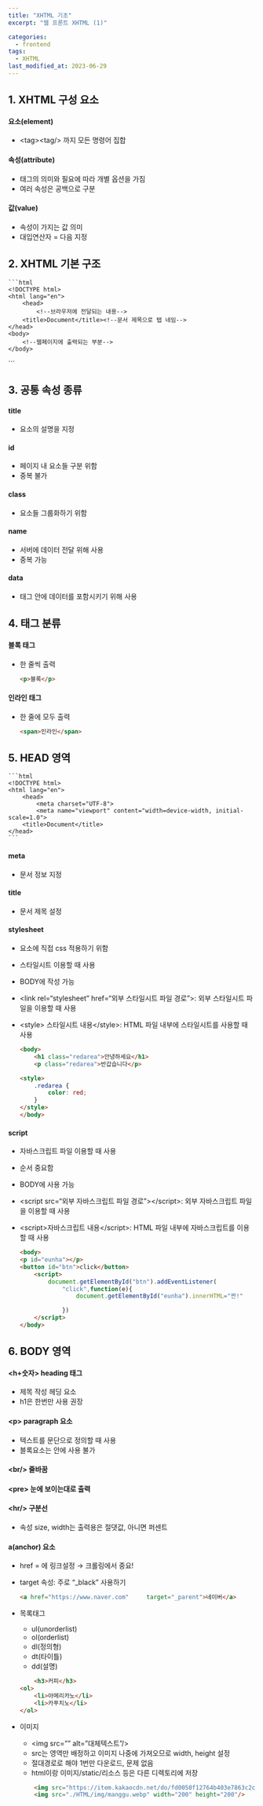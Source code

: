 ```yaml
---
title: "XHTML 기초"
excerpt: "웹 프론트 XHTML (1)"

categories:
  - frontend
tags:
  - XHTML
last_modified_at: 2023-06-29
---  
```


## **1. XHTML 구성 요소** ##
#### 요소(element) ####
* \<tag\>\<tag/\> 까지 모든 명령어 집합

#### 속성(attribute) ####
* 태그의 의미와 필요에 따라 개별 옵션을 가짐
* 여러 속성은 공백으로 구분

#### 값(value) ####
* 속성이 가지는 값 의미
* 대입연산자 = 다음 지정  
    
## **2. XHTML 기본 구조** ##
    ```html
    <!DOCTYPE html>
    <html lang="en">
        <head>
            <!--브라우저에 전달되는 내용-->
        <title>Document</title><!--문서 제목으로 탭 네임-->
    </head>
    <body>
        <!--웹페이지에 출력되는 부분-->
    </body>
</html>
    ```  
    
## **3. 공통 속성 종류** ##
#### title ####
* 요소의 설명을 지정

#### id ####
* 페이지 내 요소들 구분 위함
* 중복 불가

#### class ####
* 요소들 그룹화하기 위함

#### name ####
* 서버에 데이터 전달 위해 사용
* 중복 가능

#### data ####
* 태그 안에 데이터를 포함시키기 위해 사용  
    
## **4. 태그 분류** ##
#### 블록 태그 ####
* 한 줄씩 출력

    ```html
    <p>블록</p>
    ```

#### 인라인 태그 ####
* 한 줄에 모두 출력

    ```html
    <span>인라인</span>
    ```  

## **5. HEAD 영역** ##

    ```html
    <!DOCTYPE html>
    <html lang="en">
        <head>
            <meta charset="UTF-8">
            <meta name="viewport" content="width=device-width, initial-scale=1.0">
        <title>Document</title>
    </head>
    ```

#### meta ####
* 문서 정보 지정

#### title ####
* 문서 제목 설정

#### stylesheet ####
* 요소에 직접 css 적용하기 위함
* 스타일시트 이용할 때 사용
* BODY에 작성 가능
* \<link rel=“stylesheet” href=“외부 스타일시트 파일 경로”\>: 외부 스타일시트 파일을 이용할 때 사용
* \<style\> 스타일시트 내용\</style\>: HTML 파일 내부에 스타일시트를 사용할 때 사용

    ```html
    <body>
        <h1 class="redarea">안녕하세요</h1>
        <p class="redarea">반갑습니다</p>

    <style>
        .redarea {
            color: red;
        }
    </style>
    </body>
    ```

#### script ####
* 자바스크립트 파일 이용할 때 사용
* 순서 중요함
* BODY에 사용 가능
* \<script src=“외부 자바스크립트 파일 경로”\>\</script\>: 외부 자바스크립트 파일을 이용할 때 사용
* \<script\>자바스크립트 내용\</script\>: HTML 파일 내부에 자바스크립트를 이용할 때 사용

    ```html
    <body>
    <p id="eunha"></p>
    <button id="btn">click</button>
        <script>
            document.getElementById("btn").addEventListener(
                "click",function(e){
                    document.getElementById("eunha").innerHTML="짠!"

                })
        </script>
    </body>
    ```

## **6. BODY 영역** ##

#### \<h+숫자\> heading 태그 ####
* 제목 작성 헤딩 요소
* h1은 한번만 사용 권장

#### \<p\> paragraph 요소 ####
* 텍스트를 문단으로 정의할 때 사용
* 블록요소는 안에 사용 불가

#### \<br/\> 줄바꿈 ####

#### \<pre\> 눈에 보이는대로 출력 ####

#### \<hr/\> 구분선 ####
*  속성 size, width는 출력용은 절댓값, 아니면 퍼센트

#### a(anchor) 요소 ####
* href = 에 링크설정 → 크롤링에서 중요!
* target 속성: 주로 “_black” 사용하기

    ```html
    <a href="https://www.naver.com"     target="_parent">네이버</a>
    ```
* 목록태그
    - ul(unorderlist)
    - ol(orderlist)
    - dl(정의형)
    - dt(타이틀)
    - dd(설명)

    ```html
        <h3>커피</h3>
    <ol>
        <li>아메리카노</li>
        <li>카푸치노</li>
    </ol>
    ```

* 이미지 
    - \<img src=”” alt=”대체텍스트”/\>
    - src는 영역만 배정하고 이미지 나중에 가져오므로 width, height 설정
    - 절대경로로 해야 1번만 다운로드, 문제 없음
    - html이랑 이미지/static/리소스 등은 다른 디렉토리에 저장

    ```html
        <img src="https://item.kakaocdn.net/do/fd0050f12764b403e7863c2c03cd4d2d7154249a3890514a43687a85e6b6cc82" width="200" height="200"/>
        <img src="./HTML/img/manggu.webp" width="200" height="200"/>
    ```
    